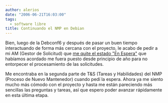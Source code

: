 ```yaml
---
author: alerios
date: "2006-06-21T16:03:00"
tags:
  - software libre
title: Continuando el NMP en Debian
---
```


Bien, luego de la Debconf6 y después de pasar un buen tiempo interactuando de
forma más cercana con el proyecto, le acabo de pedir a mi AM (Gestor de
Solicitud) que [me quite el estado "En
Espera"](https://nm.debian.org/nmstatus.php?email=alejandro.rios%40avatar.com.co)
que habíamos acordado me fuera puesto desde principio de año para no
entorpecer el procesamiento de las solicitudes.

Me encontraba en la segunda parte de T&S (Tareas y Habilidades) del NMP
(Proceso de Nuevo Mantenedor) cuando pedí la espera. Ahora ya me siento mucho
más cómodo con el proyecto y hasta me están pareciendo más sencillas las
preguntas y tareas, así que espero poder avanzar rápidamente en esta última
etapa.
